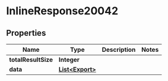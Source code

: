 

# InlineResponse20042

## Properties

Name | Type | Description | Notes
------------ | ------------- | ------------- | -------------
**totalResultSize** | **Integer** |  | 
**data** | [**List&lt;Export&gt;**](Export.md) |  | 



